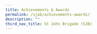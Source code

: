 ```yaml
---
title: Achievements & Awards
permalink: /sjab/achievements-awards/
description: ""
third_nav_title: St John Brigade (SJB)
---
```

